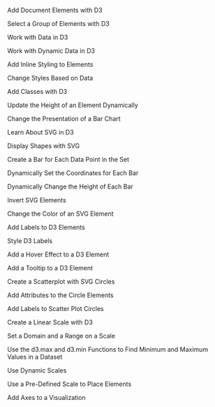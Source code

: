 Add Document Elements with D3

Select a Group of Elements with D3

Work with Data in D3

Work with Dynamic Data in D3

Add Inline Styling to Elements

Change Styles Based on Data

Add Classes with D3

Update the Height of an Element Dynamically

Change the Presentation of a Bar Chart

Learn About SVG in D3

Display Shapes with SVG

Create a Bar for Each Data Point in the Set

Dynamically Set the Coordinates for Each Bar

Dynamically Change the Height of Each Bar

Invert SVG Elements

Change the Color of an SVG Element

Add Labels to D3 Elements

Style D3 Labels

Add a Hover Effect to a D3 Element

Add a Tooltip to a D3 Element

Create a Scatterplot with SVG Circles

Add Attributes to the Circle Elements

Add Labels to Scatter Plot Circles

Create a Linear Scale with D3

Set a Domain and a Range on a Scale

Use the d3.max and d3.min Functions to Find Minimum and Maximum Values in a Dataset

Use Dynamic Scales

Use a Pre-Defined Scale to Place Elements

Add Axes to a Visualization
